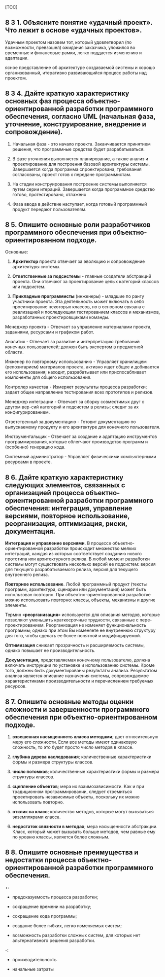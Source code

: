 [TOC]



## 8 3 1. Объясните понятие «удачный проект». Что лежит в основе «удачных проектов».

Удачным проектом назовем тот, который удовлетворил (по возможности, превзошел) ожидания заказчика, уложился во временные и финансовые рамки, легко поддается изменению и адаптации.

ясное представление об архитектуре создаваемой системы и хорошо организованный, итеративно развивающийся процесс работы над проектом.



## 8 3 4. Дайте краткую характеристику основных фаз процесса объектно-ориентированной разработки программного обеспечения, согласно UML (начальная фаза, уточнение, конструирование, внедрение и сопровождение).

1. Начальная фаза - это начало проекта. Заканчивается принятием решения, что программные средства будет разрабатываться.

2. В фазе уточнения выполняется планирование, а также анализ и проектирование для построения базовой архитектуры системы. Завершается когда программа спроектирована, требования согласованы, проект готов к передаче программистам.

3. На стадии конструирования построение системы выполняется путем серии итераций.  Завершается когда программное средство готово, протестировано, отлажено

4. Фаза ввода в действие наступает, когда готовый программный продукт передают пользователям.



## 8 5. Опишите основные роли разработчиков программного обеспечения при объектно-ориентированном подходе.

Основные:

1. **Архитектор** проекта отвечает за эволюцию и сопровождение архитектуры системы.

2. **Ответственные за подсистемы** - главные создатели абстракций проекта. Они отвечают за проектирование целых категорий классов или подсистем.

3. **Прикладные программисты** (инженеры) - младшие по рангу участники проекта. Эта деятельность может включать в себя проектирование некоторых классов, но в основном связана с реализацией и последующим тестированием классов и механизмов, разработанных проектировщиками команды.

Менеджер проекта - Отвечает за управление материалами проекта, заданиями, ресурсами и графиком работ.

Аналитик - Отвечает за развитие и интерпретацию требований конечных пользователей; должен быть экспертом в предметной области.

Инженер по повторному использованию - Управляет хранилищем (репозитарием) материалов проекта, активно ищет общее и добивается его использования; находит, разрабатывает или приспосабливает компоненты для общего использования.

Контролер качества - Измеряет результаты процесса разработки; задает общее направление тестирования всех прототипов и релизов.

Менеджер интеграции - Отвечает за сборку совместимых друг с другом вер-сий категорий и подсистем в релизы; следит за их конфигурированием.

Ответственный за документацию - Готовит документацию по выпускаемому продукту и его архитектуре для конечного пользователя.

Инструментальщик - Отвечает за создание и адаптацию инструментов программирования, которые облегчают производство программ и (особенно) генерацию кода.

Системный администратор - Управляет физическими компьютерными ресурсами в проекте.



## 8 6. Дайте краткую характеристику следующих элементов, связанных с организацией процесса объектно-ориентированной разработки программного обеспечения: интеграция, управление версиями, повторное использование, реорганизация, оптимизация, риски, документация.

**Интеграция и управление версиями**. В процессе объектно-ориентированной разработки происходит множество мелких интеграций, каждая из которых соответствует созданию нового прототипа или архитектурного релиза. В любой момент разработки системы могут существовать несколько версий ее подсистем: версия для текущего разрабатываемого релиза, версия для текущего внутреннего релиза.

**Повторное использование**. Любой программный продукт (тексты программ, архитектура, сценарии или документация) может быть использован повторно. При объектно-ориентированной разработке можно использовать повторно: классы, объекты, механизмы и другие элементы.

Термин «**реорганизация**» используется для описания методов, которые позволяют уменьшить краткосрочные трудности, связанные с пере-проектированием. Реорганизация не изменяет функциональность программы; однако при этом Вы изменяете ее внутреннюю структуру для того, чтобы сделать ее более понятной и модифицируемой.

**Оптимизация** снижает прозрачность и расширяемость системы, однако повышает ее производительность.

**Документация,** представляемая конечному пользователю, должна включать инструкции по установке и использованию системы. Кроме того, должны быть документированы результаты анализа. Результатом анализа является описание назначения системы, сопровождаемое характеристиками производительности и перечислением требуемых ресурсов.



## 8 7. Опишите основные методы оценки сложности и завершенности программного обеспечения при объектно-ориентированном подходе.

1) **взвешенная насыщенность класса методами**; дает относительную меру его сложности. Если все методы имеют одинаковую сложность, то это будет просто число методов в классе.

2) **глубина дерева наследования**; количественные характеристики формы и размера структуры классов.

3) **число потомков**; количественные характеристики формы и размера структуры классов.

4) **сцепление объектов**; мера их взаимозависимости. Как и при традиционном программировании, следует стремиться проектировать независимые объекты, поскольку их можно использовать повторно.

5) **отклик на класс**; количество методов, которые могут вызываться экземплярами класса.

6) **недостаток связности в методах**; мера насыщенности абстракции. Класс, который может вызывать больше методов, чем равные ему по уровню классы, является более сложным.



## 8 8. Опишите основные преимущества и недостатки процесса объектно-ориентированной разработки программного обеспечения.

+:

- предсказуемость процесса разработки;

- сокращение времени на разработку;

- сокращение кода программы;

- создание более гибких, легко изменяемых систем;

- возможность разработки сложных систем, для которых нет альтернативного решения разработки.

-:

- производительность  

- начальные затраты

